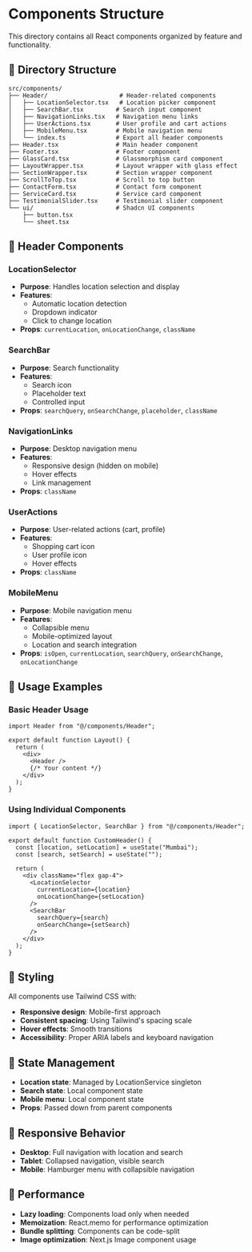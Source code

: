 # Components Structure

This directory contains all React components organized by feature and functionality.

## 📁 Directory Structure

```
src/components/
├── Header/                    # Header-related components
│   ├── LocationSelector.tsx   # Location picker component
│   ├── SearchBar.tsx         # Search input component
│   ├── NavigationLinks.tsx   # Navigation menu links
│   ├── UserActions.tsx       # User profile and cart actions
│   ├── MobileMenu.tsx        # Mobile navigation menu
│   └── index.ts              # Export all header components
├── Header.tsx                # Main header component
├── Footer.tsx                # Footer component
├── GlassCard.tsx             # Glassmorphism card component
├── LayoutWrapper.tsx         # Layout wrapper with glass effect
├── SectionWrapper.tsx        # Section wrapper component
├── ScrollToTop.tsx           # Scroll to top button
├── ContactForm.tsx           # Contact form component
├── ServiceCard.tsx           # Service card component
├── TestimonialSlider.tsx     # Testimonial slider component
└── ui/                       # Shadcn UI components
    ├── button.tsx
    └── sheet.tsx
```

## 🎯 Header Components

### LocationSelector
- **Purpose**: Handles location selection and display
- **Features**: 
  - Automatic location detection
  - Dropdown indicator
  - Click to change location
- **Props**: `currentLocation`, `onLocationChange`, `className`

### SearchBar
- **Purpose**: Search functionality
- **Features**:
  - Search icon
  - Placeholder text
  - Controlled input
- **Props**: `searchQuery`, `onSearchChange`, `placeholder`, `className`

### NavigationLinks
- **Purpose**: Desktop navigation menu
- **Features**:
  - Responsive design (hidden on mobile)
  - Hover effects
  - Link management
- **Props**: `className`

### UserActions
- **Purpose**: User-related actions (cart, profile)
- **Features**:
  - Shopping cart icon
  - User profile icon
  - Hover effects
- **Props**: `className`

### MobileMenu
- **Purpose**: Mobile navigation menu
- **Features**:
  - Collapsible menu
  - Mobile-optimized layout
  - Location and search integration
- **Props**: `isOpen`, `currentLocation`, `searchQuery`, `onSearchChange`, `onLocationChange`

## 🔧 Usage Examples

### Basic Header Usage
```tsx
import Header from "@/components/Header";

export default function Layout() {
  return (
    <div>
      <Header />
      {/* Your content */}
    </div>
  );
}
```

### Using Individual Components
```tsx
import { LocationSelector, SearchBar } from "@/components/Header";

export default function CustomHeader() {
  const [location, setLocation] = useState("Mumbai");
  const [search, setSearch] = useState("");

  return (
    <div className="flex gap-4">
      <LocationSelector 
        currentLocation={location}
        onLocationChange={setLocation}
      />
      <SearchBar 
        searchQuery={search}
        onSearchChange={setSearch}
      />
    </div>
  );
}
```

## 🎨 Styling

All components use Tailwind CSS with:
- **Responsive design**: Mobile-first approach
- **Consistent spacing**: Using Tailwind's spacing scale
- **Hover effects**: Smooth transitions
- **Accessibility**: Proper ARIA labels and keyboard navigation

## 🔄 State Management

- **Location state**: Managed by LocationService singleton
- **Search state**: Local component state
- **Mobile menu**: Local component state
- **Props**: Passed down from parent components

## 📱 Responsive Behavior

- **Desktop**: Full navigation with location and search
- **Tablet**: Collapsed navigation, visible search
- **Mobile**: Hamburger menu with collapsible navigation

## 🚀 Performance

- **Lazy loading**: Components load only when needed
- **Memoization**: React.memo for performance optimization
- **Bundle splitting**: Components can be code-split
- **Image optimization**: Next.js Image component usage 